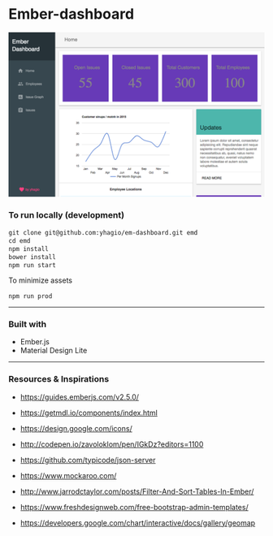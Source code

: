 # Ember-dashboard

![Screenshot](/screenshot.png)

### To run locally (development)
```
git clone git@github.com:yhagio/em-dashboard.git emd
cd emd
npm install
bower install
npm run start
```
To minimize assets
```
npm run prod
```

---
### Built with
- Ember.js 
- Material Design Lite

---


### Resources & Inspirations
- https://guides.emberjs.com/v2.5.0/
- https://getmdl.io/components/index.html
- https://design.google.com/icons/
- http://codepen.io/zavoloklom/pen/IGkDz?editors=1100
- https://github.com/typicode/json-server
- https://www.mockaroo.com/
- http://www.jarrodctaylor.com/posts/Filter-And-Sort-Tables-In-Ember/
- https://www.freshdesignweb.com/free-bootstrap-admin-templates/

- https://developers.google.com/chart/interactive/docs/gallery/geomap


